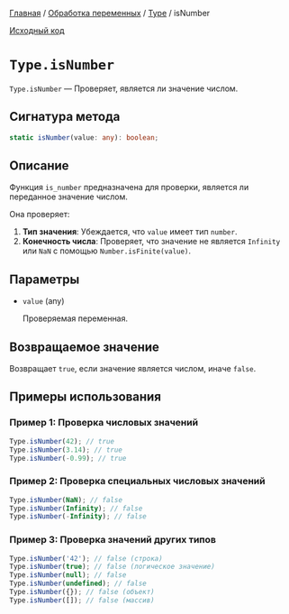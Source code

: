[Главная](../../../README.md) / [Обработка переменных](../../variables.md) / [Type](../Type.md) /
isNumber

[Исходный код](../../../src/variables/Type.mjs)

# `Type.isNumber`

`Type.isNumber` &mdash; Проверяет, является ли значение числом.

## Сигнатура метода

```ts
static isNumber(value: any): boolean;
```

## Описание

Функция `is_number` предназначена для проверки, является ли переданное значение числом.

Она проверяет:

1. **Тип значения**: Убеждается, что `value` имеет тип `number`.
2. **Конечность числа**: Проверяет, что значение не является `Infinity` или `NaN` с помощью
   `Number.isFinite(value)`.

## Параметры

-   `value` (any)

    Проверяемая переменная.

## Возвращаемое значение

Возвращает `true`, если значение является числом, иначе `false`.

## Примеры использования

### Пример 1: Проверка числовых значений

```js
Type.isNumber(42); // true
Type.isNumber(3.14); // true
Type.isNumber(-0.99); // true
```

### Пример 2: Проверка специальных числовых значений

```js
Type.isNumber(NaN); // false
Type.isNumber(Infinity); // false
Type.isNumber(-Infinity); // false
```

### Пример 3: Проверка значений других типов

```js
Type.isNumber('42'); // false (строка)
Type.isNumber(true); // false (логическое значение)
Type.isNumber(null); // false
Type.isNumber(undefined); // false
Type.isNumber({}); // false (объект)
Type.isNumber([]); // false (массив)
```
